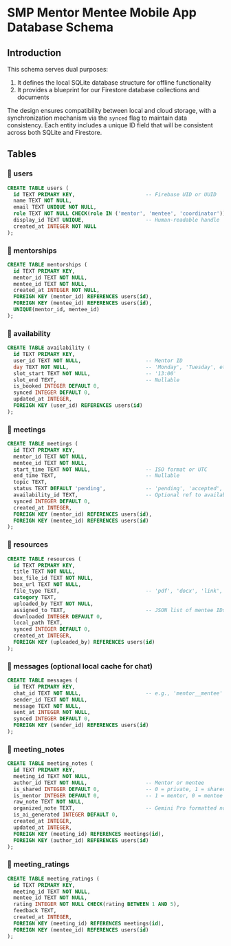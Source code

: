 # SMP Mentor Mentee Mobile App Database Schema

## Introduction

This schema serves dual purposes:
1. It defines the local SQLite database structure for offline functionality
2. It provides a blueprint for our Firestore database collections and documents

The design ensures compatibility between local and cloud storage, with a synchronization mechanism via the `synced` flag to maintain data consistency. Each entity includes a unique ID field that will be consistent across both SQLite and Firestore.

## Tables

### 🔹 users
```sql
CREATE TABLE users (
  id TEXT PRIMARY KEY,                       -- Firebase UID or UUID
  name TEXT NOT NULL,
  email TEXT UNIQUE NOT NULL,
  role TEXT NOT NULL CHECK(role IN ('mentor', 'mentee', 'coordinator')),
  display_id TEXT UNIQUE,                    -- Human-readable handle
  created_at INTEGER NOT NULL
);
```

### 🔹 mentorships
```sql
CREATE TABLE mentorships (
  id TEXT PRIMARY KEY,
  mentor_id TEXT NOT NULL,
  mentee_id TEXT NOT NULL,
  created_at INTEGER NOT NULL,
  FOREIGN KEY (mentor_id) REFERENCES users(id),
  FOREIGN KEY (mentee_id) REFERENCES users(id),
  UNIQUE(mentor_id, mentee_id)
);
```

### 🔹 availability
```sql
CREATE TABLE availability (
  id TEXT PRIMARY KEY,
  user_id TEXT NOT NULL,                     -- Mentor ID
  day TEXT NOT NULL,                         -- 'Monday', 'Tuesday', etc.
  slot_start TEXT NOT NULL,                  -- '13:00'
  slot_end TEXT,                             -- Nullable
  is_booked INTEGER DEFAULT 0,
  synced INTEGER DEFAULT 0,
  updated_at INTEGER,
  FOREIGN KEY (user_id) REFERENCES users(id)
);
```

### 🔹 meetings
```sql
CREATE TABLE meetings (
  id TEXT PRIMARY KEY,
  mentor_id TEXT NOT NULL,
  mentee_id TEXT NOT NULL,
  start_time TEXT NOT NULL,                  -- ISO format or UTC
  end_time TEXT,                             -- Nullable
  topic TEXT,
  status TEXT DEFAULT 'pending',             -- 'pending', 'accepted', 'rejected'
  availability_id TEXT,                      -- Optional ref to availability
  synced INTEGER DEFAULT 0,
  created_at INTEGER,
  FOREIGN KEY (mentor_id) REFERENCES users(id),
  FOREIGN KEY (mentee_id) REFERENCES users(id)
);
```

### 🔹 resources
```sql
CREATE TABLE resources (
  id TEXT PRIMARY KEY,
  title TEXT NOT NULL,
  box_file_id TEXT NOT NULL,
  box_url TEXT NOT NULL,
  file_type TEXT,                            -- 'pdf', 'docx', 'link', etc.
  category TEXT,
  uploaded_by TEXT NOT NULL,
  assigned_to TEXT,                          -- JSON list of mentee IDs (or separate table if needed)
  downloaded INTEGER DEFAULT 0,
  local_path TEXT,
  synced INTEGER DEFAULT 0,
  created_at INTEGER,
  FOREIGN KEY (uploaded_by) REFERENCES users(id)
);
```

### 🔹 messages (optional local cache for chat)
```sql
CREATE TABLE messages (
  id TEXT PRIMARY KEY,
  chat_id TEXT NOT NULL,                     -- e.g., 'mentor__mentee'
  sender_id TEXT NOT NULL,
  message TEXT NOT NULL,
  sent_at INTEGER NOT NULL,
  synced INTEGER DEFAULT 0,
  FOREIGN KEY (sender_id) REFERENCES users(id)
);
```

### 🔹 meeting_notes
```sql
CREATE TABLE meeting_notes (
  id TEXT PRIMARY KEY,
  meeting_id TEXT NOT NULL,
  author_id TEXT NOT NULL,                   -- Mentor or mentee
  is_shared INTEGER DEFAULT 0,               -- 0 = private, 1 = shared
  is_mentor INTEGER DEFAULT 0,               -- 1 = mentor, 0 = mentee
  raw_note TEXT NOT NULL,
  organized_note TEXT,                       -- Gemini Pro formatted notes
  is_ai_generated INTEGER DEFAULT 0,
  created_at INTEGER,
  updated_at INTEGER,
  FOREIGN KEY (meeting_id) REFERENCES meetings(id),
  FOREIGN KEY (author_id) REFERENCES users(id)
);
```

### 🔹 meeting_ratings
```sql
CREATE TABLE meeting_ratings (
  id TEXT PRIMARY KEY,
  meeting_id TEXT NOT NULL,
  mentee_id TEXT NOT NULL,
  rating INTEGER NOT NULL CHECK(rating BETWEEN 1 AND 5),
  feedback TEXT,
  created_at INTEGER,
  FOREIGN KEY (meeting_id) REFERENCES meetings(id),
  FOREIGN KEY (mentee_id) REFERENCES users(id)
);
``` 